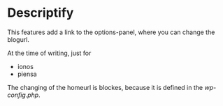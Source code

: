 # Descriptify

This features add a link to the options-panel, where you can change the blogurl.

At the time of writing, just for
- ionos
- piensa

The changing of the homeurl is blockes, because it is defined in the _wp-config.php_.
